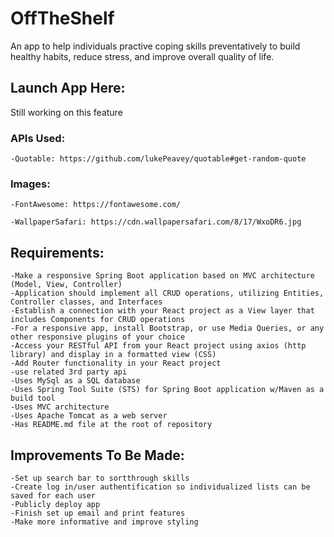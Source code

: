# OffTheShelf
An app to help individuals practive coping skills preventatively to build healthy habits, reduce stress, and improve overall quality of life. 

## Launch App Here:
Still working on this feature

### APIs Used:
    -Quotable: https://github.com/lukePeavey/quotable#get-random-quote

### Images: 
    -FontAwesome: https://fontawesome.com/

    -WallpaperSafari: https://cdn.wallpapersafari.com/8/17/WxoDR6.jpg

## Requirements:
    -Make a responsive Spring Boot application based on MVC architecture (Model, View, Controller)
    -Application should implement all CRUD operations, utilizing Entities, Controller classes, and Interfaces
    -Establish a connection with your React project as a View layer that includes Components for CRUD operations
    -For a responsive app, install Bootstrap, or use Media Queries, or any other responsive plugins of your choice
    -Access your RESTful API from your React project using axios (http library) and display in a formatted view (CSS)
    -Add Router functionality in your React project
    -use related 3rd party api
    -Uses MySql as a SQL database
    -Uses Spring Tool Suite (STS) for Spring Boot application w/Maven as a build tool
    -Uses MVC architecture
    -Uses Apache Tomcat as a web server
    -Has README.md file at the root of repository

## Improvements To Be Made: 

    -Set up search bar to sortthrough skills
    -Create log in/user authentification so individualized lists can be saved for each user
    -Publicly deploy app
    -Finish set up email and print features 
    -Make more informative and improve styling 